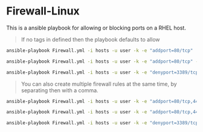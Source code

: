 # Firewall-Linux

This is a ansible playbook for allowing or blocking ports on a RHEL host.

> If no tags in defined then the playbook defaults to allow

```bash
ansible-playbook Firewall.yml -i hosts -u user -k -e "addport=80/tcp"

ansible-playbook Firewall.yml -i hosts -u user -k -e "addport=80/tcp" --tags add

ansible-playbook Firewall.yml -i hosts -u user -k -e "denyport=3389/tcp" --tags deny
```
> You can also create multiple firewall rules at the same time, by separating then with a comma.

```bash
ansible-playbook Firewall.yml -i hosts -u user -k -e "addport=80/tcp,443/tcp"

ansible-playbook Firewall.yml -i hosts -u user -k -e "addport=80/tcp,443/tcp" --tags add

ansible-playbook Firewall.yml -i hosts -u user -k -e "denyport=3389/tcp,23/tcp" --tags deny
```
